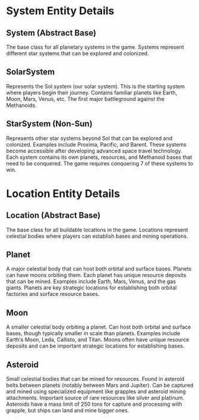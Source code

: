 # System Entity Details

## System (Abstract Base)
The base class for all planetary systems in the game. Systems represent different star systems that can be explored and colonized.

## SolarSystem
Represents the Sol system (our solar system). This is the starting system where players begin their journey. Contains familiar planets like Earth, Moon, Mars, Venus, etc. The first major battleground against the Methanoids.

## StarSystem (Non-Sun)
Represents other star systems beyond Sol that can be explored and colonized. Examples include Proxima, Pacific, and Barent. These systems become accessible after developing advanced space travel technology. Each system contains its own planets, resources, and Methanoid bases that need to be conquered. The game requires conquering 7 of these systems to win.

# Location Entity Details

## Location (Abstract Base)
The base class for all buildable locations in the game. Locations represent celestial bodies where players can establish bases and mining operations.

## Planet
A major celestial body that can host both orbital and surface bases. Planets can have moons orbiting them. Each planet has unique resource deposits that can be mined. Examples include Earth, Mars, Venus, and the gas giants. Planets are key strategic locations for establishing both orbital factories and surface resource bases.

## Moon
A smaller celestial body orbiting a planet. Can host both orbital and surface bases, though typically smaller in scale than planets. Examples include Earth's Moon, Leda, Callisto, and Titan. Moons often have unique resource deposits and can be important strategic locations for establishing bases.

## Asteroid
Small celestial bodies that can be mined for resources. Found in asteroid belts between planets (notably between Mars and Jupiter). Can be captured and mined using specialized equipment like grapples and asteroid mining attachments. Important source of rare resources like silver and platinum. Asteroids have a mass limit of 250 tons for capture and processing with grapple, but ships can land and mine bigger ones.


